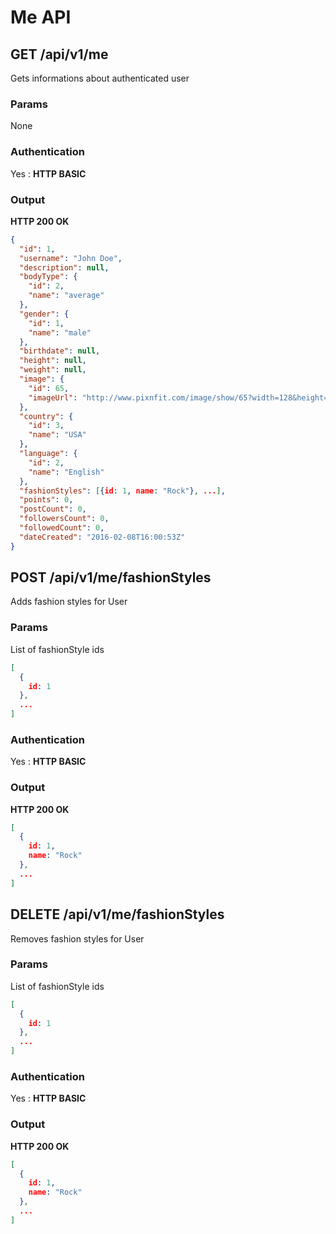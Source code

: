 # Me API

<a name="show"></a>
## GET /api/v1/me
Gets informations about authenticated user
### Params
None
### Authentication
Yes : **HTTP BASIC**
### Output
**HTTP 200 OK**
```json
{
  "id": 1,
  "username": "John Doe",
  "description": null,
  "bodyType": {
    "id": 2,
    "name": "average"
  },
  "gender": {
    "id": 1,
    "name": "male"
  },
  "birthdate": null,
  "height": null,
  "weight": null,
  "image": {
    "id": 65,
    "imageUrl": "http://www.pixnfit.com/image/show/65?width=128&height=128"
  },
  "country": {
    "id": 3,
    "name": "USA"
  },
  "language": {
    "id": 2,
    "name": "English"
  },
  "fashionStyles": [{id: 1, name: "Rock"}, ...],
  "points": 0,
  "postCount": 0,
  "followersCount": 0,
  "followedCount": 0,
  "dateCreated": "2016-02-08T16:00:53Z"
}
```


<a name="addToFashionStyles"></a>
## POST /api/v1/me/fashionStyles
Adds fashion styles for User
### Params
List of fashionStyle ids
```json
[
  {
    id: 1
  },
  ...
]
```
### Authentication
Yes : **HTTP BASIC**
### Output
**HTTP 200 OK**
```json
[
  {
    id: 1,
    name: "Rock"
  },
  ...
]
```

<a name="removeFromFashionStyles"></a>
## DELETE /api/v1/me/fashionStyles
Removes fashion styles for User
### Params
List of fashionStyle ids
```json
[
  {
    id: 1
  },
  ...
]
```
### Authentication
Yes : **HTTP BASIC**
### Output
**HTTP 200 OK**
```json
[
  {
    id: 1,
    name: "Rock"
  },
  ...
]
```
